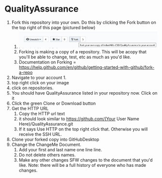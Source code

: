 # QualityAssurance

1. Fork this repository into your own.  Do this by clicking the Fork button on the top right of this page (pictured below)
   1. ![Fork Image](Fork%20image.jpg)
   2. Forking is making a copy of a repository.  This will be acopy that you'll be able to change, test, etc as much as you'd like.
   3. Documentation on Forking = https://help.github.com/en/github/getting-started-with-github/fork-a-repo
2. Navigate to your account
   1. 
3. top right click on your image
4. click on repositories.
5. You should have QualityAssurance listed in your repository now.  Click on it
6. Click the green Clone or Download button
7. Get the HTTP URL
   1. Copy the HTTP url text
   2. it should look similar to https://github.com/(Your User Name Here)/QualityAssurance.git
   3. If it says Use HTTP on the top right click that. Otherwise you will receive the SSH URL.
8. Clone your forked copy into GitHubDesktop
9. Change the ChangeMe Document. 
   1. Add your first and last name one line line.
   2. Do not delete others names.
   3. Make any other changes SFW changes to the document that you'd like.  Note: there will be a full history of everyone who has made changes.




